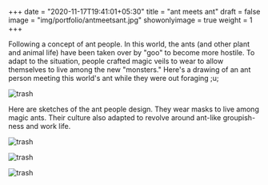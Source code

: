 +++
date = "2020-11-17T19:41:01+05:30"
title = "ant meets ant"
draft = false
image = "img/portfolio/antmeetsant.jpg"
showonlyimage = true
weight = 1
+++

Following a concept of ant people. In this world, the ants (and other plant and animal life) have been taken over by "goo" to become more hostile. To adapt to the situation, people crafted magic veils to wear to allow themselves to live among the new "monsters." Here's a drawing of an ant person meeting this world's ant while they were out foraging ;u;

![trash](/img/portfolio/antmeetsant.jpg)


Here are sketches of the ant people design. They wear masks to live among magic ants. Their culture also adapted to revolve around ant-like groupish-ness and work life.

![trash](/img/portfolio/antpoqu.jpg)

![trash](/img/portfolio/antpoqu1.jpg)

![trash](/img/portfolio/antpoqu2.jpg)
